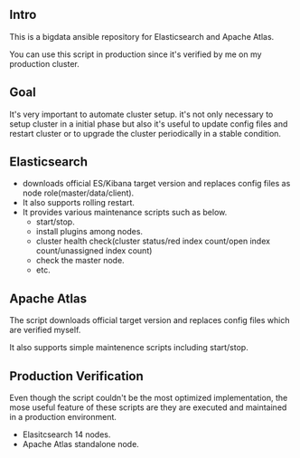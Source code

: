 ## Intro

This is a bigdata ansible repository for Elasticsearch and Apache Atlas.

You can use this script in production since it's verified by me on my production cluster.

## Goal

It's very important to automate cluster setup. it's not only necessary to setup cluster in a initial phase but also it's useful to update config files and restart cluster or to upgrade the cluster periodically in a stable condition.  

## Elasticsearch

- downloads official ES/Kibana target version and replaces config files as node role(master/data/client).
- It also supports rolling restart.
- It provides various maintenance scripts such as below.
  - start/stop.
  - install plugins among nodes.
  - cluster health check(cluster status/red index count/open index count/unassigned index count)
  - check the master node.
  - etc.

## Apache Atlas

The script downloads official target version and replaces config files which are verified myself.

It also supports simple maintenence scripts including start/stop.

## Production Verification

Even though the script couldn't be the most optimized implementation, the mose useful feature of these scripts are they are executed and maintained in a production environment.

- Elasitcsearch 14 nodes.
- Apache Atlas standalone node.